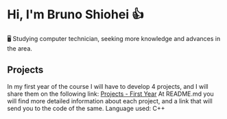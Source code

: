 # Hi, I'm Bruno Shiohei 👍

🖥️ Studying computer technician, seeking more knowledge and advances in the area.

## Projects
In my first year of the course I will have to develop 4 projects, and I will share them on the following link: [Projects - First Year]()
At README.md you will find more detailed information about each project, and a link that will send you to the code of the same.
Language used: C++

<!---
shioheii/shioheii is a ✨ special ✨ repository because its `README.md` (this file) appears on your GitHub profile.
You can click the Preview link to take a look at your changes.
--->
